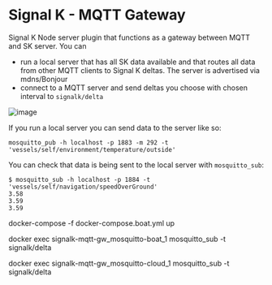 # Signal K - MQTT Gateway

Signal K Node server plugin that functions as a gateway between MQTT and SK server. You can
- run a local server that has all SK data available and that routes all data from other MQTT clients to Signal K deltas. The server is advertised via mdns/Bonjour
- connect to a MQTT server and send deltas you choose with chosen interval to `signalk/delta`

![image](https://user-images.githubusercontent.com/1049678/28848552-0d624088-771c-11e7-963d-4a7761bfd2a4.png)


If you run a local server you can send data to the server like so:

`mosquitto_pub -h localhost -p 1883 -m 292 -t 'vessels/self/environment/temperature/outside'`

You can check that data is being sent to the local server with `mosquitto_sub`:
```
$ mosquitto_sub -h localhost -p 1884 -t 'vessels/self/navigation/speedOverGround'
3.58
3.59
3.59
```



docker-compose -f docker-compose.boat.yml up

docker exec signalk-mqtt-gw_mosquitto-boat_1 mosquitto_sub -t signalk/delta

docker exec signalk-mqtt-gw_mosquitto-cloud_1 mosquitto_sub -t signalk/delta

